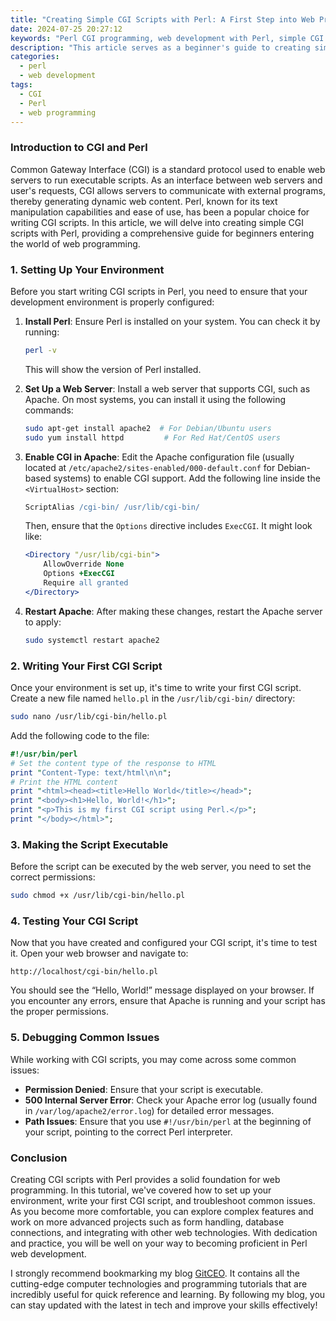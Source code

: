 ```yaml
---
title: "Creating Simple CGI Scripts with Perl: A First Step into Web Programming"
date: 2024-07-25 20:27:12
keywords: "Perl CGI programming, web development with Perl, simple CGI scripts, Perl tutorial"
description: "This article serves as a beginner's guide to creating simple CGI scripts using Perl. You'll learn about the basics of CGI, how to set up your development environment, and step-by-step instructions to build your first CGI script. Perfect for those stepping into web programming with Perl, we will cover environment configuration, code explanation, and best practices, ensuring a comprehensive understanding of CGI using Perl. By the end of this article, you will have hands-on experience and insights into how Perl integrates with web technologies. Join us as we explore this exciting entry point into web programming and enhance your coding skills!"
categories:
  - perl
  - web development
tags:
  - CGI
  - Perl
  - web programming
---
```


### Introduction to CGI and Perl

Common Gateway Interface (CGI) is a standard protocol used to enable web servers to run executable scripts. As an interface between web servers and user's requests, CGI allows servers to communicate with external programs, thereby generating dynamic web content. Perl, known for its text manipulation capabilities and ease of use, has been a popular choice for writing CGI scripts. In this article, we will delve into creating simple CGI scripts with Perl, providing a comprehensive guide for beginners entering the world of web programming.

<!-- more -->

### 1. Setting Up Your Environment

Before you start writing CGI scripts in Perl, you need to ensure that your development environment is properly configured:

1. **Install Perl**: Ensure Perl is installed on your system. You can check it by running:
   ```bash
   perl -v
   ```
   This will show the version of Perl installed.

2. **Set Up a Web Server**: Install a web server that supports CGI, such as Apache. On most systems, you can install it using the following commands:
   ```bash
   sudo apt-get install apache2  # For Debian/Ubuntu users
   sudo yum install httpd         # For Red Hat/CentOS users
   ```

3. **Enable CGI in Apache**: Edit the Apache configuration file (usually located at `/etc/apache2/sites-enabled/000-default.conf` for Debian-based systems) to enable CGI support. Add the following line inside the `<VirtualHost>` section:
   ```apache
   ScriptAlias /cgi-bin/ /usr/lib/cgi-bin/
   ```
   Then, ensure that the `Options` directive includes `ExecCGI`. It might look like:
   ```apache
   <Directory "/usr/lib/cgi-bin">
       AllowOverride None
       Options +ExecCGI
       Require all granted
   </Directory>
   ```

4. **Restart Apache**: After making these changes, restart the Apache server to apply:
   ```bash
   sudo systemctl restart apache2
   ```

### 2. Writing Your First CGI Script

Once your environment is set up, it's time to write your first CGI script. Create a new file named `hello.pl` in the `/usr/lib/cgi-bin/` directory:
```bash
sudo nano /usr/lib/cgi-bin/hello.pl
```

Add the following code to the file:
```perl
#!/usr/bin/perl
# Set the content type of the response to HTML
print "Content-Type: text/html\n\n"; 
# Print the HTML content
print "<html><head><title>Hello World</title></head>";
print "<body><h1>Hello, World!</h1>";
print "<p>This is my first CGI script using Perl.</p>";
print "</body></html>";
```
### 3. Making the Script Executable

Before the script can be executed by the web server, you need to set the correct permissions:
```bash
sudo chmod +x /usr/lib/cgi-bin/hello.pl
```

### 4. Testing Your CGI Script

Now that you have created and configured your CGI script, it's time to test it. Open your web browser and navigate to:
```
http://localhost/cgi-bin/hello.pl
```
You should see the “Hello, World!” message displayed on your browser. If you encounter any errors, ensure that Apache is running and your script has the proper permissions.

### 5. Debugging Common Issues

While working with CGI scripts, you may come across some common issues:
- **Permission Denied**: Ensure that your script is executable.
- **500 Internal Server Error**: Check your Apache error log (usually found in `/var/log/apache2/error.log`) for detailed error messages.
- **Path Issues**: Ensure that you use `#!/usr/bin/perl` at the beginning of your script, pointing to the correct Perl interpreter.

### Conclusion

Creating CGI scripts with Perl provides a solid foundation for web programming. In this tutorial, we've covered how to set up your environment, write your first CGI script, and troubleshoot common issues. As you become more comfortable, you can explore complex features and work on more advanced projects such as form handling, database connections, and integrating with other web technologies. With dedication and practice, you will be well on your way to becoming proficient in Perl web development.

I strongly recommend bookmarking my blog [GitCEO](https://gitceo.com). It contains all the cutting-edge computer technologies and programming tutorials that are incredibly useful for quick reference and learning. By following my blog, you can stay updated with the latest in tech and improve your skills effectively!